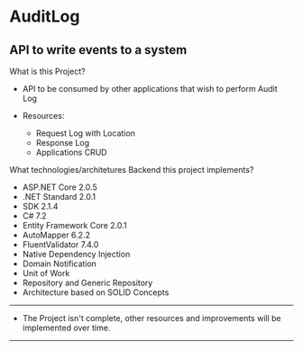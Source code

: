 # AuditLog
API to write events to a system
---

What is this Project?

- API to be consumed by other applications that wish to perform Audit Log

- Resources:
  - Request Log with Location
  - Response Log
  - Applications CRUD

What technologies/architetures Backend this project implements?

- ASP.NET Core 2.0.5
- .NET Standard 2.0.1
- SDK 2.1.4
- C# 7.2
- Entity Framework Core 2.0.1
- AutoMapper 6.2.2
- FluentValidator 7.4.0
- Native Dependency Injection
- Domain Notification
- Unit of Work
- Repository and Generic Repository
- Architecture based on SOLID Concepts

---
* The Project isn't complete, other resources and improvements will be implemented over time.
---
